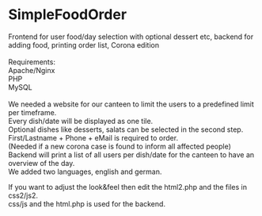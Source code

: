 # SimpleFoodOrder
Frontend for user food/day selection with optional dessert etc, backend for adding food, printing order list, Corona edition\
\
Requirements:\
Apache/Nginx\
PHP\
MySQL\
\
We needed a website for our canteen to limit the users to a predefined limit per timeframe.\
Every dish/date will be displayed as one tile.\
Optional dishes like desserts, salats can be selected in the second step.\
First/Lastname + Phone + eMail is required to order.\
(Needed if a new corona case is found to inform all affected people)\
Backend will print a list of all users per dish/date for the canteen to have an overview of the day.\
We added two languages, english and german.

If you want to adjust the look&feel then edit the html2.php and the files in css2/js2.\
css/js and the html.php is used for the backend.
